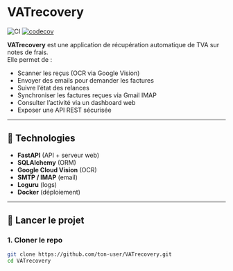 # VATrecovery
![CI](https://github.com/Poupou2112/VATrecovery/actions/workflows/ci.yml/badge.svg)
[![codecov](https://codecov.io/gh/Poupou2112/VATrecovery/branch/main/graph/badge.svg)](https://codecov.io/gh/Poupou2112/VATrecovery)

**VATrecovery** est une application de récupération automatique de TVA sur notes de frais.  
Elle permet de :
- Scanner les reçus (OCR via Google Vision)
- Envoyer des emails pour demander les factures
- Suivre l’état des relances
- Synchroniser les factures reçues via Gmail IMAP
- Consulter l’activité via un dashboard web
- Exposer une API REST sécurisée

---

## 🔧 Technologies

- **FastAPI** (API + serveur web)
- **SQLAlchemy** (ORM)
- **Google Cloud Vision** (OCR)
- **SMTP / IMAP** (email)
- **Loguru** (logs)
- **Docker** (déploiement)

---

## 🚀 Lancer le projet

### 1. Cloner le repo

```bash
git clone https://github.com/ton-user/VATrecovery.git
cd VATrecovery
